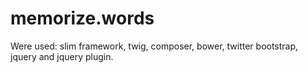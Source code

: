 # memorize.words
Were used: slim framework, twig, composer, bower, twitter bootstrap, jquery and jquery plugin.
